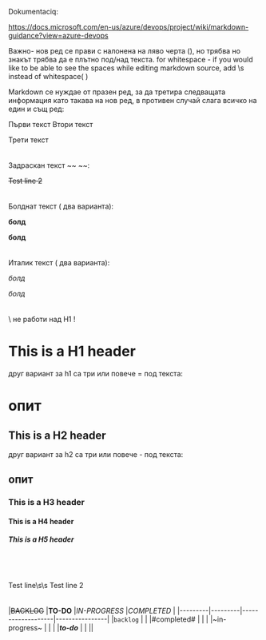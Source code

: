 Dokumentaciq:

https://docs.microsoft.com/en-us/azure/devops/project/wiki/markdown-guidance?view=azure-devops

Важно- нов ред се прави с налонена на ляво черта (\), но трябва но знакът трябва да е плътно под/над текста. for whitespace - if you would like to be able to see the spaces while editing markdown source, add \s instead of whitespace( )

Markdown се нуждае от празен ред, за да третира следващата информация като такава на нов ред, в противен случай слага всичко на един и същ ред:

Първи текст
Втори текст

Трети текст
 \
 \
 \
Задраскан текст ~~ ~~:

~~Test line 2~~
 \
 \
 \
 Болднат текст ( два варианта):

 **болд** 

 __болд__
 \
 \
 \
 Италик текст ( два варианта):

 *болд* 

 _болд_
 \
 \
 \
\ не работи над H1 !  
# This is a H1 header

друг вариант за h1 са три или повече  =  под текста:

опит
===

## This is a H2 header

друг вариант за h2 са три или повече  -  под текста:

опит
---

### This is a H3 header
#### This is a H4 header
##### This is a H5 header
\
\
\
Test line\s\s
Test line 2
\
\
\
 |~~BACKLOG~~  |**TO-DO** |*IN-PROGRESS*        |_COMPLETED_      |
|---------|---------|-------------------|----------------|
|`backlog`  |         |                   |#completed#       |
|         |         |~in-progress~        |                |
|         |***to-do***    |                   |                ||
